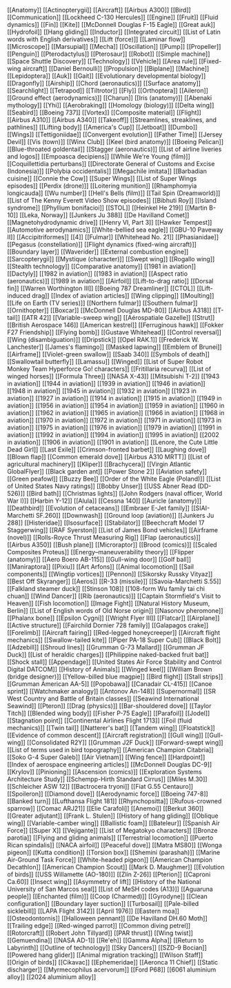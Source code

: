 [[Anatomy]]
[[Actinopterygii]]
[[Aircraft]]
[[Airbus A300]]
[[Bird]]
[[Communication]]
[[Lockheed C-130 Hercules]]
[[Engine]]
[[Fruit]]
[[Fluid dynamics]]
[[Fin]]
[[Kite]]
[[McDonnell Douglas F-15 Eagle]]
[[Great auk]]
[[Hydrofoil]]
[[Hang gliding]]
[[Inductor]]
[[Integrated circuit]]
[[List of Latin words with English derivatives]]
[[Lift (force)]]
[[Laminar flow]]
[[Microscope]]
[[Marsupial]]
[[Mecha]]
[[Oscillation]]
[[Pump]]
[[Propeller]]
[[Penguin]]
[[Pterodactylus]]
[[Pterosaur]]
[[Robot]]
[[Simple machine]]
[[Space Shuttle Discovery]]
[[Technology]]
[[Vehicle]]
[[Area rule]]
[[Fixed-wing aircraft]]
[[Daniel Bernoulli]]
[[Propulsion]]
[[Biplane]]
[[Machine]]
[[Lepidoptera]]
[[Auk]]
[[Gait]]
[[Evolutionary developmental biology]]
[[Dragonfly]]
[[Airship]]
[[Chord (aeronautics)]]
[[Surface anatomy]]
[[Searchlight]]
[[Tetrapod]]
[[Tiltrotor]]
[[Fly]]
[[Orthoptera]]
[[Aileron]]
[[Ground effect (aerodynamics)]]
[[Charun]]
[[Iris (anatomy)]]
[[Abenaki mythology]]
[[Yhi]]
[[Aerobraking]]
[[Homology (biology)]]
[[Delta wing]]
[[Seabird]]
[[Boeing 737]]
[[Vortex]]
[[Composite material]]
[[Flight]]
[[Airbus A310]]
[[Airbus A340]]
[[Takeoff]]
[[Streamlines, streaklines, and pathlines]]
[[Lifting body]]
[[America's Cup]]
[[Jetboat]]
[[Dumbo]]
[[Wings]]
[[Tettigoniidae]]
[[Convergent evolution]]
[[Father Time]]
[[Jersey Devil]]
[[Vis (town)]]
[[Winx Club]]
[[Keel (bird anatomy)]]
[[Boeing Pelican]]
[[Blue-throated goldentail]]
[[Stagger (aeronautics)]]
[[List of airline liveries and logos]]
[[Empoasca decipiens]]
[[While We're Young (film)]]
[[Coquillettidia perturbans]]
[[Directorate General of Customs and Excise (Indonesia)]]
[[Polybia occidentalis]]
[[Megachile imitata]]
[[Barbadian cuisine]]
[[Connie the Cow]]
[[Super Wings]]
[[List of Super Wings episodes]]
[[Perdix (drone)]]
[[Loitering munition]]
[[Rhamphomyia longicauda]]
[[Wu number]]
[[Hell's Bells (film)]]
[[Tail Spin (Dreamworld)]]
[[List of The Kenny Everett Video Show episodes]]
[[Bibhuti Roy]]
[[Island syndrome]]
[[Phyllium bonifacioi]]
[[STOL]]
[[Heinkel He 219]]
[[Martin B-10]]
[[Leka, Norway]]
[[Junkers Ju 388]]
[[De Havilland Comet]]
[[Magnetohydrodynamic drive]]
[[Henry VI, Part 3]]
[[Hawker Tempest]]
[[Automotive aerodynamics]]
[[White-bellied sea eagle]]
[[GBU-10 Paveway II]]
[[Accipitriformes]]
[[4]]
[[Fulmar]]
[[Whitehead No. 21]]
[[Phasianidae]]
[[Pegasus (constellation)]]
[[Flight dynamics (fixed-wing aircraft)]]
[[Boundary layer]]
[[Waverider]]
[[External combustion engine]]
[[Sarcopterygii]]
[[Mystique (character)]]
[[Swept wing]]
[[Rogallo wing]]
[[Stealth technology]]
[[Comparative anatomy]]
[[1981 in aviation]]
[[Dactyly]]
[[1982 in aviation]]
[[1983 in aviation]]
[[Aspect ratio (aeronautics)]]
[[1989 in aviation]]
[[Airfoil]]
[[Lift-to-drag ratio]]
[[Dorsal fin]]
[[Warren Worthington III]]
[[Boeing 787 Dreamliner]]
[[CTOL]]
[[Lift-induced drag]]
[[Index of aviation articles]]
[[Wing clipping]]
[[Moulting]]
[[Life on Earth (TV series)]]
[[Northern fulmar]]
[[Southern fulmar]]
[[Ornithopter]]
[[Boxcar]]
[[McDonnell Douglas MD-80]]
[[Airbus A318]]
[[T-tail]]
[[ATR 42]]
[[Variable-sweep wing]]
[[Aérospatiale Gazelle]]
[[Strut]]
[[British Aerospace 146]]
[[American kestrel]]
[[Ferruginous hawk]]
[[Fokker F27 Friendship]]
[[Flying bomb]]
[[Gustave Whitehead]]
[[Control reversal]]
[[Wing (disambiguation)]]
[[Dripstick]]
[[Opel RAK.1]]
[[Frederick W. Lanchester]]
[[James's flamingo]]
[[Masked lapwing]]
[[Emblem of Brunei]]
[[Airframe]]
[[Violet-green swallow]]
[[Saab 340]]
[[Symbols of death]]
[[Swallowtail butterfly]]
[[Lamassu]]
[[Winged]]
[[List of Super Robot Monkey Team Hyperforce Go! characters]]
[[Fritillaria recurva]]
[[List of winged horses]]
[[Formula Three]]
[[NASA X-43]]
[[Mitsubishi T-2]]
[[1943 in aviation]]
[[1944 in aviation]]
[[1939 in aviation]]
[[1946 in aviation]]
[[1948 in aviation]]
[[1945 in aviation]]
[[1932 in aviation]]
[[1923 in aviation]]
[[1927 in aviation]]
[[1914 in aviation]]
[[1915 in aviation]]
[[1949 in aviation]]
[[1956 in aviation]]
[[1954 in aviation]]
[[1959 in aviation]]
[[1960 in aviation]]
[[1962 in aviation]]
[[1965 in aviation]]
[[1966 in aviation]]
[[1968 in aviation]]
[[1970 in aviation]]
[[1972 in aviation]]
[[1971 in aviation]]
[[1973 in aviation]]
[[1975 in aviation]]
[[1976 in aviation]]
[[1979 in aviation]]
[[1991 in aviation]]
[[1992 in aviation]]
[[1994 in aviation]]
[[1995 in aviation]]
[[2002 in aviation]]
[[1906 in aviation]]
[[1901 in aviation]]
[[Lenore, the Cute Little Dead Girl]]
[[Last Exile]]
[[Crimson-fronted barbet]]
[[Laughing dove]]
[[Blown flap]]
[[Common emerald dove]]
[[Airbus A310 MRTT]]
[[List of agricultural machinery]]
[[Kliper]]
[[Brachycera]]
[[Virgin Atlantic GlobalFlyer]]
[[Black garden ant]]
[[Power Stone 2]]
[[Aviation safety]]
[[Green peafowl]]
[[Buzzy Bee]]
[[Order of the White Eagle (Poland)]]
[[List of United States Navy ratings]]
[[Bobby Unser]]
[[USS Abner Read (DD-526)]]
[[Bird bath]]
[[Christmas lights]]
[[John Rodgers (naval officer, World War I)]]
[[Harbin Y-12]]
[[Alula]]
[[Cessna 140]]
[[Auricle (anatomy)]]
[[Deathbird]]
[[Evolution of cetaceans]]
[[Embraer E-Jet family]]
[[SIAI-Marchetti SF.260]]
[[Downwash]]
[[Ground loop (aviation)]]
[[Junkers Ju 288]]
[[Histeridae]]
[[Isosurface]]
[[Stabilator]]
[[Beechcraft Model 17 Staggerwing]]
[[RAF Syerston]]
[[List of James Bond vehicles]]
[[Airframe (novel)]]
[[Rolls-Royce Thrust Measuring Rig]]
[[Flap (aeronautics)]]
[[Airbus A350]]
[[Bush plane]]
[[Microraptor]]
[[Brood (comics)]]
[[Scaled Composites Proteus]]
[[Energy–maneuverability theory]]
[[Flipper (anatomy)]]
[[Aero Boero AB-115]]
[[Gull-wing door]]
[[Golf ball]]
[[Maniraptora]]
[[Pixiu]]
[[Art Arfons]]
[[Animal locomotion]]
[[Sail components]]
[[Wingtip vortices]]
[[Pennon]]
[[Sikorsky Russky Vityaz]]
[[Best Off Skyranger]]
[[Aeros]]
[[R-33 (missile)]]
[[Savoia-Marchetti S.55]]
[[Falkland steamer duck]]
[[Stinson 108]]
[[108-form Wu family tai chi chuan]]
[[Wind Dancer]]
[[Rib (aeronautics)]]
[[Captain Stormfield's Visit to Heaven]]
[[Fish locomotion]]
[[Image Fight]]
[[Natural History Museum, Berlin]]
[[List of English words of Old Norse origin]]
[[Nasonov pheromone]]
[[Phalanx bone]]
[[Epsilon Cygni]]
[[Wright Flyer III]]
[[Flatcar]]
[[Airplane]]
[[Active structure]]
[[Fairchild Dornier 728 family]]
[[Galapagos crake]]
[[Forelimb]]
[[Aircraft fairing]]
[[Red-legged honeycreeper]]
[[Aircraft flight mechanics]]
[[Swallow-tailed kite]]
[[Piper PA-18 Super Cub]]
[[Black Bolt]]
[[Adzebill]]
[[Shroud lines]]
[[Grumman G-73 Mallard]]
[[Grumman JF Duck]]
[[List of heraldic charges]]
[[Philippine naked-backed fruit bat]]
[[Shock stall]]
[[Appendage]]
[[United States Air Force Stability and Control Digital DATCOM]]
[[History of Animals]]
[[Winged keel]]
[[William Brown (bridge designer)]]
[[Yellow-billed blue magpie]]
[[Bird flight]]
[[Stall strips]]
[[Grumman American AA-5]]
[[Popobawa]]
[[Canadair CL-415]]
[[Canoe sprint]]
[[Watchmaker analogy]]
[[Antonov An-148]]
[[Supernormal]]
[[SR West Country and Battle of Britain classes]]
[[Seawind International Seawind]]
[[Pteron]]
[[Drag (physics)]]
[[Bar-shouldered dove]]
[[Taylor Titch]]
[[Blended wing body]]
[[Fisher P-75 Eagle]]
[[Parafoil]]
[[Jodel]]
[[Stagnation point]]
[[Continental Airlines Flight 1713]]
[[Foil (fluid mechanics)]]
[[Twin tail]]
[[Natterer's bat]]
[[Tandem wing]]
[[Floatstick]]
[[Evidence of common descent]]
[[Aircraft registration]]
[[Gull wing]]
[[Gull-wing]]
[[Consolidated R2Y]]
[[Grumman J2F Duck]]
[[Forward-swept wing]]
[[List of terms used in bird topography]]
[[American Champion Citabria]]
[[Soko G-4 Super Galeb]]
[[Air Vietnam]]
[[Wing fence]]
[[Hardpoint]]
[[Index of aerospace engineering articles]]
[[McDonnell Douglas DC-9]]
[[Krylov]]
[[Pinioning]]
[[Ascension (comics)]]
[[Exploration Systems Architecture Study]]
[[Schempp-Hirth Standard Cirrus]]
[[Miles M.30]]
[[Schleicher ASW 12]]
[[Bactrocera tryoni]]
[[Fiat G.55 Centauro]]
[[Spoileron]]
[[Diamond dove]]
[[Aerodynamic force]]
[[Boeing 747-8]]
[[Banked turn]]
[[Lufthansa Flight 181]]
[[Rhynchopsitta]]
[[Rufous-crowned sparrow]]
[[Comac ARJ21]]
[[Elie Carafoli]]
[[Anemoi]]
[[Berkut 360]]
[[Greater adjutant]]
[[Frank L. Stulen]]
[[History of hang gliding]]
[[Oblique wing]]
[[Variable-camber wing]]
[[Ballistic foam]]
[[Bateleur]]
[[Spanish Air Force]]
[[Super X]]
[[Vejigante]]
[[List of Megatokyo characters]]
[[Bronze parotia]]
[[Flying and gliding animals]]
[[Terrestrial locomotion]]
[[Puerto Rican spindalis]]
[[NACA airfoil]]
[[Peaceful dove]]
[[Matra MS80]]
[[Wonga pigeon]]
[[Kutta condition]]
[[Torsion box]]
[[Shemini (parashah)]]
[[Marine Air-Ground Task Force]]
[[White-headed pigeon]]
[[American Champion Decathlon]]
[[American Champion Scout]]
[[Mark D. Maughmer]]
[[Evolution of birds]]
[[USS Willamette (AO-180)]]
[[Zlín Z-26]]
[[Pterion]]
[[Caproni Ca.60]]
[[Insect wing]]
[[Asymmetry of lift]]
[[History of the National University of San Marcos seal]]
[[List of MeSH codes (A13)]]
[[Aguaruna people]]
[[Enchanted (film)]]
[[Coop (Charmed)]]
[[Gyrodyne]]
[[Clean configuration]]
[[Boundary layer suction]]
[[Turbosail]]
[[Pale-billed sicklebill]]
[[LAPA Flight 3142]]
[[April 1976]]
[[Eastern moa]]
[[Osteodontornis]]
[[Halloween pennant]]
[[De Havilland DH.60 Moth]]
[[Trailing edge]]
[[Red-winged parrot]]
[[Common diving petrel]]
[[Rotorcraft]]
[[Robert John Tillyard]]
[[PAR thrust]]
[[Wing twist]]
[[Gemuendina]]
[[NASA AD-1]]
[[Re'eh]]
[[Gamma Alpha]]
[[Return to Labyrinth]]
[[Outline of technology]]
[[Sky Dancers]]
[[SZD-9 Bocian]]
[[Powered hang glider]]
[[Animal migration tracking]]
[[Wilson Staff]]
[[Origin of birds]]
[[Cikavac]]
[[Ephemeridae]]
[[Aeronca 11 Chief]]
[[Static discharger]]
[[Myrmecophilus acervorum]]
[[Ford P68]]
[[6061 aluminium alloy]]
[[2024 aluminium alloy]]
